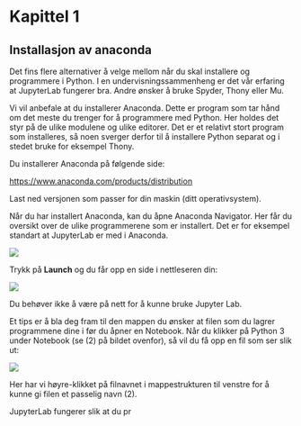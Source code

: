 # Kapittel 1

## Installasjon av anaconda

Det fins flere alternativer å velge mellom når du skal installere og programmere i Python. I en undervisningssammenheng er det vår erfaring at JupyterLab fungerer bra. Andre ønsker å bruke Spyder, Thony eller Mu. 

Vi vil anbefale at du installerer Anaconda. Dette er program som tar hånd om det meste du trenger for å programmere med Python. Her holdes det styr på de ulike modulene og ulike editorer. Det er et relativt stort program som installeres, så noen sverger derfor til å installere Python separat og i stedet bruke for eksempel Thony. 

Du installerer Anaconda på følgende side: 

https://www.anaconda.com/products/distribution 

Last ned versjonen som passer for din maskin (ditt operativsystem). 

Når du har installert Anaconda, kan du åpne Anaconda Navigator. Her får du oversikt over de ulike programmerene som er installert. Det er for eksempel standart at JupyterLab er med i Anaconda. 

![](bilder/navigator.png)


Trykk på **Launch** og du får opp en side i nettleseren din: 

![](bilder/jupyterlab.png)

Du behøver ikke å være på nett for å kunne bruke Jupyter Lab. 

Et tips er å bla deg fram til den mappen du ønsker at filen som du lagrer programmene dine i før du åpner en Notebook. Når du klikker på Python 3 under Notebook (se (2) på bildet ovenfor), så vil du få opp en fil som ser slik ut: 

![](bilder/jupyter2.png)

Her har vi høyre-klikket på filnavnet i mappestrukturen til venstre for å kunne gi filen et passelig navn (2). 

JupyterLab fungerer slik at du pr